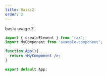 ```yaml
---
title: Baisc2
order: 2
---
```


basic usage 2

```jsx
import { createElement } from 'rax';
import MyComponent from 'example-component';

function App(){
  return <MyComponent />;
}

export default App;
```
